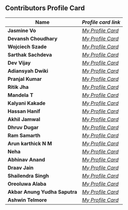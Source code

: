## Contributors Profile Card

| **Name**              | *Profile card link*                                    |
| ----------------------------- | --------------------------------------------------------------------- |
| **Jasmine Vo**                | *[My Profile Card](https://jasminepvo.github.io/Profile-Card/)*       |
| **Devansh Choudhary**       | *[My Profile Card](https://devansh-1007.github.io/pcard/)*    |
| **Wojciech Szade**       | *[My Profile Card](https://wojciechszade.github.io/Profile-card/)*    |
| **Sarthak Sachdeva**  | _[My Profile Card](https://portfolio-sarthakk24.vercel.app/)_                       |
| **Dev Vijay**       | *[My Profile Card](https://devvj-1.github.io/My-profile-card/)*  |
| **Adiansyah Dwiki**       | *[My Profile Card](https://adiansyah-dwiki.netlify.app/)*    |
| **Pranjal Kumar**       | *[My Profile Card](https://linktr.ee/pranjalkumar)*  |
| **Ritik Jha**       | *[My Profile Card](https://profilecard17.netlify.app/)*    |
| **Mandela T**       | *[My Profile Card](https://mandelatuks.github.io/Profile-Card/)*      |
| **Kalyani Kakade**       | *[My Profile Card](https://mysocialpage.netlify.app/)* |
| **Hassan Hanif**      | _[My Profile Card](https://hassancodess.carrd.co/)_                                 |
| **Akhil Jamwal**       | *[My Profile Card](https://akhilj321.github.io/profile-card/)*    |
| **Dhruv Dugar**       | *[My Profile Card](https://profile-card-dhruv-dugar.vercel.app/)*  |
| **Ram Samarth**       | *[My Profile Card](https://achiverram28.github.io/ProfileCard/)*    |
| **Arun karthick N M**       | *[My Profile Card](https://arunkarthicknm.github.io/my-profile/)*    |
| **Neha**       | *[My Profile Card](https://inquisitiveme15.github.io/Profile-Card-hactoberfest22/)*  |
| **Abhinav Anand**       | *[My Profile Card](http://abhiportyes.surge.sh/)*  |
| **Draav Jain**       | *[My Profile Card](https://heartfelt-dango-6b418e.netlify.app/)*    |
| **Shailendra Singh**  | _[My Profile Card](https://shailendra1703.github.io/Profile-Card/)_                 |
| **Oreoluwa Alaba**  | _[My Profile Card](https://sandiego2049.github.io/profile-card/)_ |
| **Akbar Anung Yudha Saputra**  | _[My Profile Card](https://akbarsaputrait.github.io/Profile-Card/)_                 
| **Ashwin Telmore**  | _[My Profile Card](https://ashwintelmore.github.io/)_                 